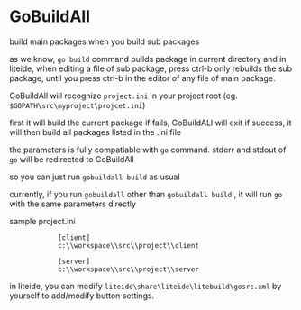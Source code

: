 GoBuildAll
==========

build main packages when you build sub packages


as we know, `go build` command builds package in current directory
and in liteide, when editing a file of sub package, press ctrl-b only rebuilds the sub package, until you press ctrl-b in the editor of any file of main package.

GoBuildAll will recognize `project.ini` in your project root (eg. `$GOPATH\src\myproject\projcet.ini`)

first it will build the current package
if fails, GoBuildALl will exit
if success, it will then build all packages listed in the .ini file  


the parameters is fully compatiable with `go` command.
stderr and stdout of `go` will be redirected to GoBuildAll 

so you can just run `gobuildall build` as usual

currently, if you run `gobuildall` other than `gobuildall build` , it will run `go` with the same parameters directly
 

sample project.ini

				[client]
				c:\\workspace\\src\\project\\client
				
				[server]
				c:\\workspace\\src\\project\\server
				
				
in liteide, you can modify `liteide\share\liteide\litebuild\gosrc.xml` by yourself to add/modify button settings.